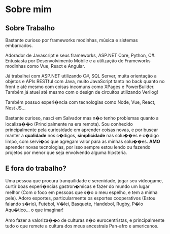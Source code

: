# Sobre mim
## Sobre Trabalho
Bastante curioso por frameworks modinhas, música e sistemas embarcados.

Adorador de Javascript e seus frameworks, ASP.NET Core, Python, C#.
Entusiasta por Desenvolvimento Mobile e a utilização de Frameworks modinhas como Vue, React e Angular.

Já trabalhei com ASP.NET utilizando C#, SQL Server, muita orientação a objetos e APIs RESTful com Java, 
muito JavaScript tanto no back quanto no front e até mesmo com coisas incomuns como XPages e PowerBuilder. 
Também já atuei até mesmo com o design de circuitos utilizando Verilog! 

Também possuo experi�ncia com tecnologias como Node, Vue, React, Nest JS...

Bastante curioso, nasci em Salvador mas n�o tenho problemas quanto a localiza��o (Principalmente na era remota). Sou conhecido principalmente pela curiosidade em aprender coisas novas,
e por buscar manter a **qualidade** nos c�digos, **simplicidade** nas solu��es e c�digo limpo, com servi�os que agregam valor para as minhas solu��es.
**AMO** aprender novas tecnologias, por isso sempre estou lendo ou fazendo projetos por menor que seja envolvendo alguma hipsteria.

## E fora do trabalho?

Uma pessoa que procura tranquilidade e serenidade, jogar seu videogame, curtir boas experi�ncias gastron�micas e fazer do
mundo um lugar melhor (Com o foco em pessoas que s�o o meu espelho, e tem a minha pele). Adoro esportes, particularmente
os esportes cooperativos (Estou falando s�rio), Futebol, V�lei, Basquete, Handebol, Rugby, P�lo Aqu�tico... o que imaginar!

Amo fazer a valoriza��o de culturas n�o eurocentristas, e principalmente tudo o que remete a cultura dos meus ancestrais
Pan-afro e americanos.




